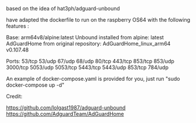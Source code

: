 based on the idea of hat3ph/adguard-unbound

have adapted the dockerfile to run on the raspberry OS64 with the following features :

Base: arm64v8/alpine:latest
Unbound installed from alpine: latest
AdGuardHome from original repository: AdGuardHome_linux_arm64 v0.107.48

Ports: 53/tcp 53/udp 67/udp 68/udp 80/tcp 443/tcp 853/tcp 853/udp 3000/tcp 5053/udp 5053/tcp 5443/tcp 5443/udp 853/tcp 784/udp

An example of docker-compose.yaml is provided for you, just run "sudo docker-compose up -d"

Credit:

https://github.com/lolgast1987/adguard-unbound
https://github.com/AdguardTeam/AdGuardHome
